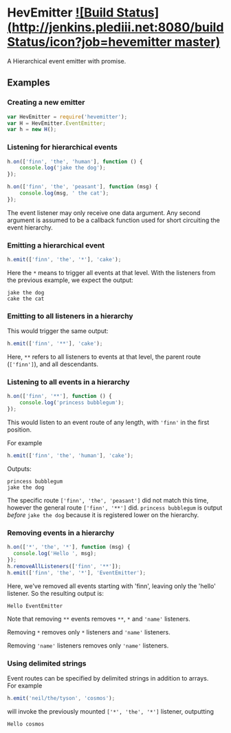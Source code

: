 # HevEmitter [![Build Status](http://jenkins.plediii.net:8080/buildStatus/icon?job=hevemitter master)](http://jenkins.plediii.net:8080/job/hevemitter%20master/)

A Hierarchical event emitter with promise.  

## Examples

### Creating a new emitter

```javascript
var HevEmitter = require('hevemitter');
var H = HevEmitter.EventEmitter;
var h = new H();
```

### Listening for hierarchical events

```javascript
h.on(['finn', 'the', 'human'], function () {
    console.log('jake the dog');
});

h.on(['finn', 'the', 'peasant'], function (msg) {
    console.log(msg, ' the cat');
});
```

The event listener may only receive one data argument.  Any second
argument is assumed to be a callback function used for short
circuiting the event hierarchy.

### Emitting a hierarchical event

```javascript
h.emit(['finn', 'the', '*'], 'cake');
```

Here the `*` means to trigger all events at that level.  With the
listeners from the previous example, we expect the output:
```
jake the dog
cake the cat
```

### Emitting to all listeners in a hierarchy

This would trigger the same output:
```javascript
h.emit(['finn', '**'], 'cake');
```
Here, `**` refers to all listeners to events at that level, the parent
route (`['finn']`), and all descendants.


### Listening to all events in a hierarchy
```javascript
h.on(['finn', '**'], function () {
    console.log('princess bubblegum');
});
```
This would listen to an event route of any length, with `'finn'` in the first position.

For example
```javascript
h.emit(['finn', 'the', 'human'], 'cake');
```

Outputs:
```
princess bubblegum
jake the dog
```

The specific route `['finn', 'the', 'peasant']` did not match this
time, however the general route `['finn', '**']` did.  `princess
bubblegum` is output *before* `jake the dog` because it is registered
lower on the hierarchy.

### Removing events in a hierarchy

```javascript
h.on(['*', 'the', '*'], function (msg) {
  console.log('Hello ', msg);
});
h.removeAllListeners(['finn', '**']);
h.emit(['finn', 'the', '*'], 'EventEmitter');
```
Here, we've removed all events starting with 'finn', leaving only the
'hello' listener.  So the resulting output is:
```
Hello EventEmitter
```

Note that removing `**` events removes `**`, `*` and `'name'` listeners.

Removing `*` removes only `*` listeners and `'name'` listeners.

Removing `'name'` listeners removes only `'name'` listeners.

### Using delimited strings
Event routes can be specified by delimited strings in addition to arrays.  
For example
```javascript
h.emit('neil/the/tyson', 'cosmos');
```
will invoke the previously mounted `['*', 'the', '*']` listener, outputting
```
Hello cosmos
```

